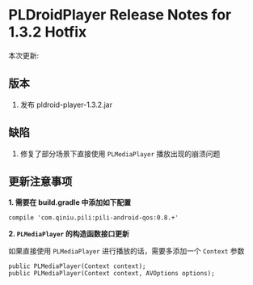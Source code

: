 # PLDroidPlayer Release Notes for 1.3.2 Hotfix

本次更新:

## 版本

1. 发布 pldroid-player-1.3.2.jar

## 缺陷 

1. 修复了部分场景下直接使用 `PLMediaPlayer` 播放出现的崩溃问题

## 更新注意事项

**1. 需要在 build.gradle 中添加如下配置**

```
compile 'com.qiniu.pili:pili-android-qos:0.8.+'
```

**2. `PLMediaPlayer` 的构造函数接口更新**

如果直接使用 `PLMediaPlayer` 进行播放的话，需要多添加一个 `Context` 参数
```
public PLMediaPlayer(Context context);
public PLMediaPlayer(Context context, AVOptions options);
```

